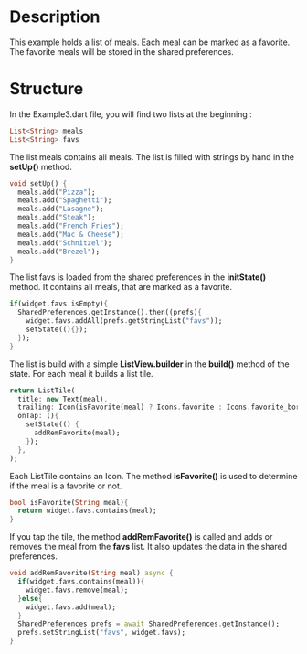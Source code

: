# Description
This example holds a list of meals. Each meal can be marked as a favorite. The favorite meals will
be stored in the shared preferences.

# Structure
In the Example3.dart file, you will find two lists at the beginning :
```dart
List<String> meals
List<String> favs
```

The list meals contains all meals. The list is filled with strings by hand in the **setUp()** method.
```dart
void setUp() {
  meals.add("Pizza");
  meals.add("Spaghetti");
  meals.add("Lasagne");
  meals.add("Steak");
  meals.add("French Fries");
  meals.add("Mac & Cheese");
  meals.add("Schnitzel");
  meals.add("Brezel");
}
```
The list favs is loaded from the shared preferences in the **initState()** method. It contains all meals,
that are marked as a favorite.
```dart
if(widget.favs.isEmpty){
  SharedPreferences.getInstance().then((prefs){
    widget.favs.addAll(prefs.getStringList("favs"));
    setState((){});
  });
}
```

The list is build with a simple **ListView.builder** in the **build()** method of the state. For each meal
it builds a list tile.
```dart
return ListTile(
  title: new Text(meal),
  trailing: Icon(isFavorite(meal) ? Icons.favorite : Icons.favorite_border),
  onTap: (){
    setState(() {
      addRemFavorite(meal);
    });
  },
);
```

Each ListTile contains an Icon. The method **isFavorite()** is used to determine if the meal is a favorite
or not.
```dart
bool isFavorite(String meal){
  return widget.favs.contains(meal);
}
```

If you tap the tile, the method **addRemFavorite()** is called and adds or removes the meal from
the **favs** list. It also updates the data in the shared preferences.
```dart
void addRemFavorite(String meal) async {
  if(widget.favs.contains(meal)){
    widget.favs.remove(meal);
  }else{
    widget.favs.add(meal);
  }
  SharedPreferences prefs = await SharedPreferences.getInstance();
  prefs.setStringList("favs", widget.favs);
}
```